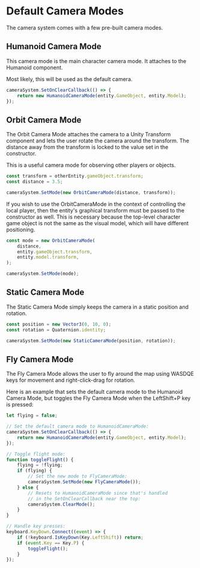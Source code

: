 # Default Camera Modes

The camera system comes with a few pre-built camera modes.

## Humanoid Camera Mode

This camera mode is the main character camera mode. It attaches to the Humanoid component.

Most likely, this will be used as the default camera.

```typescript
cameraSystem.SetOnClearCallback(() => {
    return new HumanoidCameraMode(entity.GameObject, entity.Model);
});
```

## Orbit Camera Mode

The Orbit Camera Mode attaches the camera to a Unity Transform component and lets the user rotate the camera around the transform. The distance away from the transform is locked to the value set in the constructor.

This is a useful camera mode for observing other players or objects.

```typescript
const transform = otherEntity.gameObject.transform;
const distance = 3.5;

cameraSystem.SetMode(new OrbitCameraMode(distance, transform));
```

If you wish to use the OrbitCameraMode in the context of controlling the local player, then the entity's graphical transform must be passed to the constructor as well. This is necessary because the top-level character game object is not the same as the visual model, which will have different positioning.

```typescript
const mode = new OrbitCameraMode(
    distance,
    entity.gameObject.transform,
    entity.model.transform,
);

cameraSystem.SetMode(mode);
```

## Static Camera Mode

The Static Camera Mode simply keeps the camera in a static position and rotation.

```typescript
const position = new Vector3(0, 10, 0);
const rotation = Quaternion.identity;

cameraSystem.SetMode(new StaticCameraMode(position, rotation));
```

## Fly Camera Mode

The Fly Camera Mode allows the user to fly around the map using WASDQE keys for movement and right-click-drag for rotation.

Here is an example that sets the default camera mode to the Humanoid Camera Mode, but toggles the Fly Camera Mode when the LeftShift+P key is pressed:

```typescript
let flying = false;

// Set the default camera mode to HumanoidCameraMode:
cameraSystem.SetOnClearCallback(() => {
    return new HumanoidCameraMode(entity.GameObject, entity.Model);
});

// Toggle flight mode:
function toggleFlight() {
    flying = !flying;
    if (flying) {
        // Set the new mode to FlyCameraMode:
        cameraSystem.SetMode(new FlyCameraMode());
    } else {
        // Resets to HumanoidCameraMode since that's handled
        // in the SetOnClearCallback near the top:
        cameraSystem.ClearMode();
    }
}

// Handle key presses:
keyboard.KeyDown.Connect((event) => {
    if (!keyboard.IsKeyDown(Key.LeftShift)) return;
    if (event.Key == Key.P) {
        toggleFlight();
    }
});
```

